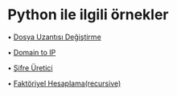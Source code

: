 # Python ile ilgili örnekler

• [Dosya Uzantısı Değiştirme](https://github.com/saricayemre/python_examples/blob/main/codes/filenameconvert.py)

• [Domain to IP](https://github.com/saricayemre/python_examples/blob/main/codes/domaintoip.py)

• [Şifre Üretici](https://github.com/saricayemre/python_examples/blob/main/codes/sifre_uret.py)

• [Faktöriyel Hesaplama(recursive)](https://github.com/saricayemre/python_examples/blob/main/codes/faktoriyel.py)
